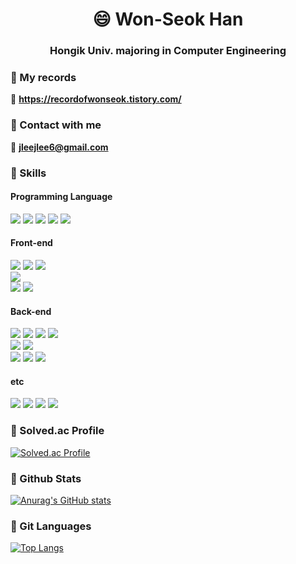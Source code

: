 



<h1 align="center"> 😄 Won-Seok Han </h1>
<h3 align="center"> Hongik Univ. majoring in Computer Engineering</h3>

### 🌱 My records
 📔 **https://recordofwonseok.tistory.com/**
 
    
### 🌱 Contact with me    

  📌 **jleejlee6@gmail.com**    
     
### 🌱 Skills

#### Programming Language
<p align="left">
 <img src="https://img.shields.io/badge/java-brightgreen?style=for-the-badge&logo=java&logoColor=white"> 
 <img src="https://img.shields.io/badge/c-critical?style=for-the-badge&logo=c&logoColor=white"> 
 <img src="https://img.shields.io/badge/c++-blue?style=for-the-badge&logo=c++&logoColor=white"> 
 <img src="https://img.shields.io/badge/python-9cf?style=for-the-badge&logo=python&logoColor=white"> 
 <img src="https://img.shields.io/badge/javascript-yellow?style=for-the-badge&logo=javascript&logoColor=white"> 
 
</p>

#### Front-end
<p align="left">
 <img src="https://img.shields.io/badge/html5-orange?style=for-the-badge&logo=html5&logoColor=white"> 
 <img src="https://img.shields.io/badge/css3-blue?style=for-the-badge&logo=css3&logoColor=white"> 
 <img src="https://img.shields.io/badge/sass-c48da4?style=for-the-badge&logo=sass&logoColor=white"> 
 <br>
 <img src="https://img.shields.io/badge/vue-green?style=for-the-badge&logo=vue&logoColor=white"> 
 <br>
 <img src="https://img.shields.io/badge/figma-red?style=for-the-badge&logo=figma&logoColor=white"> 
 <img src="https://img.shields.io/badge/zeplin-orange?style=for-the-badge&logo=zeplin&logoColor=white"> 
</p>

#### Back-end
<p align="left">
 <img src="https://img.shields.io/badge/Spring-yellow?style=for-the-badge&logo=Spring&logoColor=white"> 
 <img src="https://img.shields.io/badge/Spring Boot-yellow?style=for-the-badge&logo=SpringBoot&logoColor=white"> 
 <img src="https://img.shields.io/badge/Django-informational?style=for-the-badge&logo=Django&logoColor=white"> 
 <img src="https://img.shields.io/badge/nodejs-success?style=for-the-badge&logo=nodejs&logoColor=white"> 
 <br>
 <img src="https://img.shields.io/badge/javascript-yellow?style=for-the-badge&logo=javascript&logoColor=white"> 
 <img src="https://img.shields.io/badge/javascript-yellow?style=for-the-badge&logo=javascript&logoColor=white"> 
 <br>
 <img src="https://img.shields.io/badge/Docker-2496ED?style=for-the-badge&logo=Docker&logoColor=white"> 
 <img src="https://img.shields.io/badge/jenkins-7b2d00?style=for-the-badge&logo=jenkins&logoColor=white">
 <img src="https://img.shields.io/badge/NGINX-009639?style=for-the-badge&logo=NGINX&logoColor=white"> 
</p>




#### etc
<p align="left">
 <img src="https://img.shields.io/badge/javascript-yellow?style=for-the-badge&logo=javascript&logoColor=white"> 
 <img src="https://img.shields.io/badge/javascript-yellow?style=for-the-badge&logo=javascript&logoColor=white"> 
 <img src="https://img.shields.io/badge/javascript-yellow?style=for-the-badge&logo=javascript&logoColor=white"> 
 <img src="https://img.shields.io/badge/javascript-yellow?style=for-the-badge&logo=javascript&logoColor=white"> 

</p>


   


### 🌱 Solved.ac Profile       
   
[![Solved.ac Profile](http://mazassumnida.wtf/api/v2/generate_badge?boj=jleejlee5)](https://solved.ac/jleejlee5/)   
 

### 🌱 Github Stats      
   
[![Anurag's GitHub stats](https://github-readme-stats.vercel.app/api?username=wonseok22&theme=dark)](https://github.com/anuraghazra/github-readme-stats)  
        
             

### 🌱 Git Languages
    
[![Top Langs](https://github-readme-stats.vercel.app/api/top-langs/?username=wonseok22&exclude_repo=webs_class&theme=dark&langs_count=8)](https://github.com/anuraghazra/github-readme-stats)
     
     
